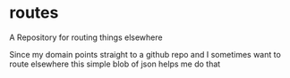 # routes
A Repository for routing things elsewhere


Since my domain points straight to a github repo and I sometimes want to route elsewhere this simple blob of json helps me do that

